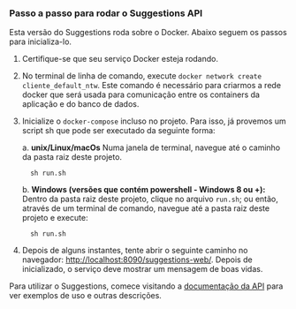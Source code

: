 ### Passo a passo para rodar o Suggestions API

Esta versão do Suggestions roda sobre o Docker. Abaixo seguem os passos para inicializa-lo.


1. Certifique-se que seu serviço Docker esteja rodando.

2. No terminal de linha de comando, execute `docker network create cliente_default_ntw`. Este comando é necessário para criarmos a rede docker que será usada para comunicação entre os containers da aplicação e do banco de dados.

3. Inicialize o `docker-compose` incluso no projeto. Para isso, já provemos um script sh que pode ser executado da seguinte forma:

    a. **unix/Linux/macOs**
      Numa janela de terminal, navegue até o caminho da pasta raiz deste projeto.

    ```
      sh run.sh
    ```

    b. **Windows (versões que contém powershell - Windows 8 ou +):**
      Dentro da pasta raiz deste projeto, clique no arquivo `run.sh`; ou então, através de um terminal de comando, navegue até a pasta raiz deste projeto e execute:

    ```
      sh run.sh
    ```

4. Depois de alguns instantes, tente abrir o seguinte caminho no navegador: [http://localhost:8090/suggestions-web/](http://localhost:8090/suggestions-web/). Depois de inicializado, o serviço deve mostrar um mensagem de boas vidas.


Para utilizar o Suggestions, comece visitando a [documentação da API](https://natarajanrodrigues.gitbooks.io/suggestions-api/content/) para ver exemplos de uso e outras descrições.
